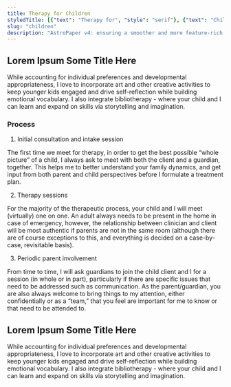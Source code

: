 ```yaml
---
title: Therapy for Children
styledTitle: [{"text": "Therapy for", "style": "serif"}, {"text": "Children", "style": "display"},]
slug: "children"
description: "AstroPaper v4: ensuring a smoother and more feature-rich blogging experience."
---
```


## Lorem Ipsum Some Title Here

While accounting for individual preferences and developmental appropriateness, I love to incorporate art and other creative activities to keep younger kids engaged and drive self-reflection while building emotional vocabulary. I also integrate bibliotherapy - where your child and I can learn and expand on skills via storytelling and imagination.

### Process
1. Initial consultation and intake session

The first time we meet for therapy, in order to get the best possible “whole picture” of a child, I always ask to meet with both the client and a guardian, together. This helps me to better understand your family dynamics, and get input from both parent and child perspectives before I formulate a treatment plan.

2. Therapy sessions

For the majority of the therapeutic process, your child and I will meet (virtually) one on one. An adult always needs to be present in the home in case of emergency, however, the relationship between clinician and client will be most authentic if parents are not in the same room (although there are of course exceptions to this, and everything is decided on a case-by-case, revisitable basis).

3. Periodic parent involvement

From time to time, I will ask guardians to join the child client and I for a session (in whole or in part), particularly if there are specific issues that need to be addressed such as communication. As the parent/guardian, you are also always welcome to bring things to my attention, either confidentially or as a “team,” that you feel are important for me to know or that need to be attended to.

## Lorem Ipsum Some Title Here

While accounting for individual preferences and developmental appropriateness, I love to incorporate art and other creative activities to keep younger kids engaged and drive self-reflection while building emotional vocabulary. I also integrate bibliotherapy - where your child and I can learn and expand on skills via storytelling and imagination.